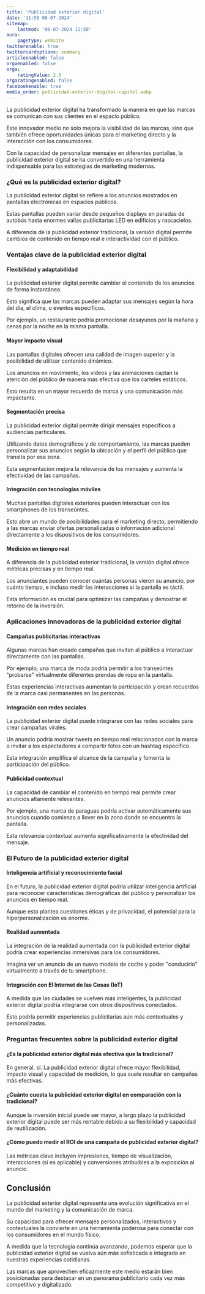 ```yaml
---
title: 'Publicidad exterior digital'
date: '11:58 06-07-2024'
sitemap:
    lastmod: '06-07-2024 11:58'
aura:
    pagetype: website
twitterenable: true
twittercardoptions: summary
articleenabled: false
orgaenabled: false
orga:
    ratingValue: 2.5
orgaratingenabled: false
facebookenable: true
media_order: publicidad-exterior-digital-capitol.webp
---
```


La publicidad exterior digital ha transformado la manera en que las marcas se comunican con sus clientes en el espacio público.

Este innovador medio no solo mejora la visibilidad de las marcas, sino que también ofrece oportunidades únicas para el marketing directo y la interacción con los consumidores.

Con la capacidad de personalizar mensajes en diferentes pantallas, la publicidad exterior digital se ha convertido en una herramienta indispensable para las estrategias de marketing modernas.

### ¿Qué es la publicidad exterior digital?

La publicidad exterior digital se refiere a los anuncios mostrados en pantallas electrónicas en espacios públicos.

Estas pantallas pueden variar desde pequeños displays en paradas de autobús hasta enormes vallas publicitarias LED en edificios y rascacielos.

A diferencia de la publicidad exterior tradicional, la versión digital permite cambios de contenido en tiempo real e interactividad con el público.

### Ventajas clave de la publicidad exterior digital

#### Flexibilidad y adaptabilidad

La publicidad exterior digital permite cambiar el contenido de los anuncios de forma instantánea.

Esto significa que las marcas pueden adaptar sus mensajes según la hora del día, el clima, o eventos específicos.

Por ejemplo, un restaurante podría promocionar desayunos por la mañana y cenas por la noche en la misma pantalla.

#### Mayor impacto visual

Las pantallas digitales ofrecen una calidad de imagen superior y la posibilidad de utilizar contenido dinámico.

Los anuncios en movimiento, los videos y las animaciones captan la atención del público de manera más efectiva que los carteles estáticos.

Esto resulta en un mayor recuerdo de marca y una comunicación más impactante.

#### Segmentación precisa

La publicidad exterior digital permite dirigir mensajes específicos a audiencias particulares.

Utilizando datos demográficos y de comportamiento, las marcas pueden personalizar sus anuncios según la ubicación y el perfil del público que transita por esa zona.

Esta segmentación mejora la relevancia de los mensajes y aumenta la efectividad de las campañas.

#### Integración con tecnologías móviles

Muchas pantallas digitales exteriores pueden interactuar con los smartphones de los transeúntes.

Esto abre un mundo de posibilidades para el marketing directo, permitiendo a las marcas enviar ofertas personalizadas o información adicional directamente a los dispositivos de los consumidores.

#### Medición en tiempo real

A diferencia de la publicidad exterior tradicional, la versión digital ofrece métricas precisas y en tiempo real.

Los anunciantes pueden conocer cuántas personas vieron su anuncio, por cuánto tiempo, e incluso medir las interacciones si la pantalla es táctil.

Esta información es crucial para optimizar las campañas y demostrar el retorno de la inversión.

### Aplicaciones innovadoras de la publicidad exterior digital

#### Campañas publicitarias interactivas

Algunas marcas han creado campañas que invitan al público a interactuar directamente con las pantallas.

Por ejemplo, una marca de moda podría permitir a los transeúntes "probarse" virtualmente diferentes prendas de ropa en la pantalla.

Estas experiencias interactivas aumentan la participación y crean recuerdos de la marca casi permanentes en las personas.

#### Integración con redes sociales

La publicidad exterior digital puede integrarse con las redes sociales para crear campañas virales.

Un anuncio podría mostrar tweets en tiempo real relacionados con la marca o invitar a los espectadores a compartir fotos con un hashtag específico.

Esta integración amplifica el alcance de la campaña y fomenta la participación del público.

#### Publicidad contextual

La capacidad de cambiar el contenido en tiempo real permite crear anuncios altamente relevantes.

Por ejemplo, una marca de paraguas podría activar automáticamente sus anuncios cuando comienza a llover en la zona donde se encuentra la pantalla.

Esta relevancia contextual aumenta significativamente la efectividad del mensaje.

### El Futuro de la publicidad exterior digital

#### Inteligencia artificial y reconocimiento facial

En el futuro, la publicidad exterior digital podría utilizar inteligencia artificial para reconocer características demográficas del público y personalizar los anuncios en tiempo real.

Aunque esto plantea cuestiones éticas y de privacidad, el potencial para la hiperpersonalización es enorme.

#### Realidad aumentada

La integración de la realidad aumentada con la publicidad exterior digital podría crear experiencias inmersivas para los consumidores.

Imagina ver un anuncio de un nuevo modelo de coche y poder "conducirlo" virtualmente a través de tu smartphone.

#### Integración con El Internet de las Cosas (IoT)

A medida que las ciudades se vuelven más inteligentes, la publicidad exterior digital podría integrarse con otros dispositivos conectados.

Esto podría permitir experiencias publicitarias aún más contextuales y personalizadas.

### Preguntas frecuentes sobre la publicidad exterior digital

#### ¿Es la publicidad exterior digital más efectiva que la tradicional?

En general, sí. La publicidad exterior digital ofrece mayor flexibilidad, impacto visual y capacidad de medición, lo que suele resultar en campañas más efectivas.

#### ¿Cuánto cuesta la publicidad exterior digital en comparación con la tradicional?

Aunque la inversión inicial puede ser mayor, a largo plazo la publicidad exterior digital puede ser más rentable debido a su flexibilidad y capacidad de reutilización.

#### ¿Cómo puedo medir el ROI de una campaña de publicidad exterior digital?

Las métricas clave incluyen impresiones, tiempo de visualización, interacciones (si es aplicable) y conversiones atribuibles a la exposición al anuncio.

## Conclusión

La publicidad exterior digital representa una evolución significativa en el mundo del marketing y la comunicación de marca.

Su capacidad para ofrecer mensajes personalizados, interactivos y contextuales la convierte en una herramienta poderosa para conectar con los consumidores en el mundo físico.

A medida que la tecnología continúa avanzando, podemos esperar que la publicidad exterior digital se vuelva aún más sofisticada e integrada en nuestras experiencias cotidianas.

Las marcas que aprovechen eficazmente este medio estarán bien posicionadas para destacar en un panorama publicitario cada vez más competitivo y digitalizado.